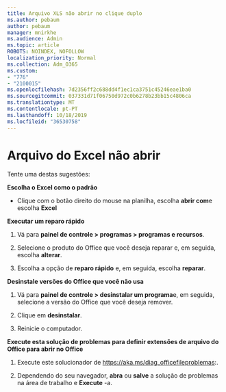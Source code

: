 ```yaml
---
title: Arquivo XLS não abrir no clique duplo
ms.author: pebaum
author: pebaum
manager: mnirkhe
ms.audience: Admin
ms.topic: article
ROBOTS: NOINDEX, NOFOLLOW
localization_priority: Normal
ms.collection: Adm_O365
ms.custom:
- "776"
- "2100015"
ms.openlocfilehash: 7d2356ff2c688dd4f1ec1ca3751c45246eae1ba0
ms.sourcegitcommit: 037331d71f06750d972c0b6278b23bb15c4806ca
ms.translationtype: MT
ms.contentlocale: pt-PT
ms.lasthandoff: 10/18/2019
ms.locfileid: "36530758"
---
```

# <a name="excel-file-doesnt-open"></a>Arquivo do Excel não abrir

Tente uma destas sugestões:

**Escolha o Excel como o padrão**

* Clique com o botão direito do mouse na planilha, escolha **abrir com**e escolha **Excel**

**Executar um reparo rápido**

1. Vá para **painel de controle > programas > programas e recursos**.

2. Selecione o produto do Office que você deseja reparar e, em seguida, escolha **alterar**.

3. Escolha a opção de **reparo rápido** e, em seguida, escolha **reparar**.

**Desinstale versões do Office que você não usa**

1. Vá para **painel de controle > desinstalar um programa**e, em seguida, selecione a versão do Office que você deseja remover.

2. Clique em **desinstalar**.

3. Reinicie o computador.

**Execute esta solução de problemas para definir extensões de arquivo do Office para abrir no Office**

1. Execute este solucionador de https://aka.ms/diag_officefileproblemas:.

2. Dependendo do seu navegador, **abra** ou **salve** a solução de problemas na área de trabalho e **Execute** -a.
